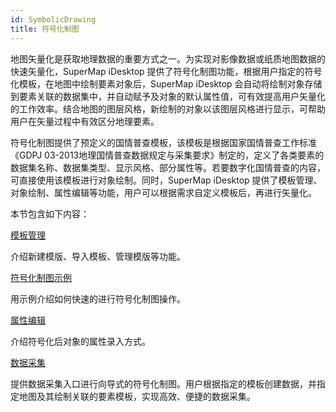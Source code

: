 ```yaml
---
id: SymbolicDrawing
title: 符号化制图  
---  
```

 地图矢量化是获取地理数据的重要方式之一。为实现对影像数据或纸质地图数据的快速矢量化，SuperMap iDesktop
提供了符号化制图功能，根据用户指定的符号化模板，在地图中绘制要素对象后，SuperMap iDesktop
会自动将绘制对象存储到要素关联的数据集中，并自动赋予及对象的默认属性值，可有效提高用户矢量化的工作效率。结合地图的图层风格，新绘制的对象以该图层风格进行显示，可帮助用户在矢量过程中有效区分地理要素。



 符号化制图提供了预定义的国情普查模板，该模板是根据国家国情普查工作标准《GDPJ
03-2013地理国情普查数据规定与采集要求》制定的，定义了各类要素的数据集名称、数据集类型、显示风格、部分属性等。若要数字化国情普查的内容，可直接使用该模板进行对象绘制。同时，SuperMap
iDesktop 提供了模板管理、对象绘制、属性编辑等功能，用户可以根据需求自定义模板后，再进行矢量化。



 本节包含如下内容：



 [模板管理](TemplateManager)



 介绍新建模版、导入模板、管理模版等功能。



 [符号化制图示例](SymbolicMappingExample)



 用示例介绍如何快速的进行符号化制图操作。



 [属性编辑](SymbolicMappingPropertySettings)



 介绍符号化后对象的属性录入方式。



 [数据采集](TemplateManager)



 提供数据采集入口进行向导式的符号化制图。用户根据指定的模板创建数据，并指定地图及其绘制关联的要素模板，实现高效、便捷的数据采集。



  


